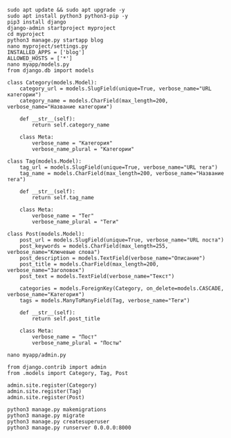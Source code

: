 `sudo apt update && sudo apt upgrade -y`<br>
`sudo apt install python3 python3-pip -y`<br>
`pip3 install django`<br>
`django-admin startproject myproject`<br>
`cd myproject`<br>
`python3 manage.py startapp blog`<br>
`nano myproject/settings.py`<br>
`INSTALLED_APPS = ['blog']`<br>
`ALLOWED_HOSTS = ['*']`<br>
`nano myapp/models.py`<br>
`from django.db import models`<br>
```
class Category(models.Model):
    category_url = models.SlugField(unique=True, verbose_name="URL категории")
    category_name = models.CharField(max_length=200, verbose_name="Название категории")

    def __str__(self):
        return self.category_name

    class Meta:
        verbose_name = "Категория"
        verbose_name_plural = "Категории"

class Tag(models.Model):
    tag_url = models.SlugField(unique=True, verbose_name="URL тега")
    tag_name = models.CharField(max_length=200, verbose_name="Название тега")

    def __str__(self):
        return self.tag_name

    class Meta:
        verbose_name = "Тег"
        verbose_name_plural = "Теги"

class Post(models.Model):
    post_url = models.SlugField(unique=True, verbose_name="URL поста")
    post_keywords = models.CharField(max_length=255, verbose_name="Ключевые слова")
    post_description = models.TextField(verbose_name="Описание")
    post_title = models.CharField(max_length=200, verbose_name="Заголовок")
    post_text = models.TextField(verbose_name="Текст")

    categories = models.ForeignKey(Category, on_delete=models.CASCADE, verbose_name="Категория")
    tags = models.ManyToManyField(Tag, verbose_name="Теги")

    def __str__(self):
        return self.post_title

    class Meta:
        verbose_name = "Пост"
        verbose_name_plural = "Посты"

```
`nano myapp/admin.py`<br>
```
from django.contrib import admin
from .models import Category, Tag, Post

admin.site.register(Category)
admin.site.register(Tag)
admin.site.register(Post)
```
`python3 manage.py makemigrations`<br>
`python3 manage.py migrate`<br>
`python3 manage.py createsuperuser`<br>
`python3 manage.py runserver 0.0.0.0:8000`
